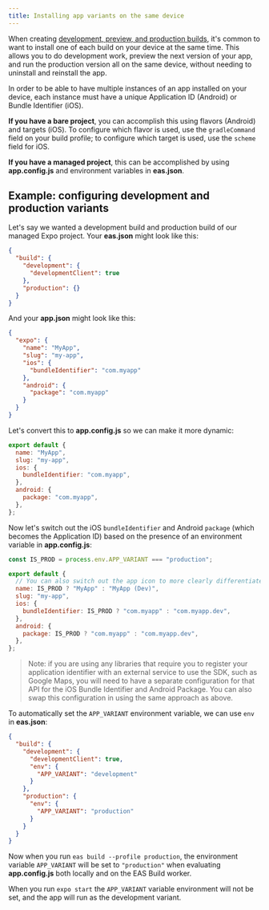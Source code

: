 ```yaml
---
title: Installing app variants on the same device
---
```


When creating [development, preview, and production builds](../eas-json.md#common-use-cases), it's common to want to install one of each build on your device at the same time. This allows you to do development work, preview the next version of your app, and run the production version all on the same device, without needing to uninstall and reinstall the app.

In order to be able to have multiple instances of an app installed on your device, each instance must have a unique Application ID (Android) or Bundle Identifier (iOS).

**If you have a bare project**, you can accomplish this using flavors (Android) and targets (iOS). To configure which flavor is used, use the `gradleCommand` field on your build profile; to configure which target is used, use the `scheme` field for iOS.

**If you have a managed project**, this can be accomplished by using **app.config.js** and environment variables in **eas.json**.

## Example: configuring development and production variants

Let's say we wanted a development build and production build of our managed Expo project. Your **eas.json** might look like this:

```json
{
  "build": {
    "development": {
      "developmentClient": true
    },
    "production": {}
  }
}
```

And your **app.json** might look like this:

```json
{
  "expo": {
    "name": "MyApp",
    "slug": "my-app",
    "ios": {
      "bundleIdentifier": "com.myapp"
    },
    "android": {
      "package": "com.myapp"
    }
  }
}
```

Let's convert this to **app.config.js** so we can make it more dynamic:

```javascript
export default {
  name: "MyApp",
  slug: "my-app",
  ios: {
    bundleIdentifier: "com.myapp",
  },
  android: {
    package: "com.myapp",
  },
};
```

Now let's switch out the iOS `bundleIdentifier` and Android `package` (which becomes the Application ID) based on the presence of an environment variable in **app.config.js**:

```js
const IS_PROD = process.env.APP_VARIANT === "production";

export default {
  // You can also switch out the app icon to more clearly differentiate the app
  name: IS_PROD ? "MyApp" : "MyApp (Dev)",
  slug: "my-app",
  ios: {
    bundleIdentifier: IS_PROD ? "com.myapp" : "com.myapp.dev",
  },
  android: {
    package: IS_PROD ? "com.myapp" : "com.myapp.dev",
  },
};
```

> Note: if you are using any libraries that require you to register your application identifier with an external service to use the SDK, such as Google Maps, you will need to have a separate configuration for that API for the iOS Bundle Identifier and Android Package. You can also swap this configuration in using the same approach as above.

To automatically set the `APP_VARIANT` environment variable, we can use `env` in **eas.json**:

```json
{
  "build": {
    "development": {
      "developmentClient": true,
      "env": {
        "APP_VARIANT": "development"
      }
    },
    "production": {
      "env": {
        "APP_VARIANT": "production"
      }
    }
  }
}
```

Now when you run `eas build --profile production`, the environment variable `APP_VARIANT` will be set to `"production"` when evaluating **app.config.js** both locally and on the EAS Build worker.

When you run `expo start` the `APP_VARIANT` variable environment will not be set, and the app will run as the development variant.